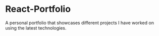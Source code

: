 # React-Portfolio
A personal portfolio that showcases different projects I have worked on using the latest technologies. 
